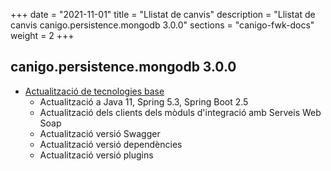 +++
date        = "2021-11-01"
title       = "Llistat de canvis"
description = "Llistat de canvis canigo.persistence.mongodb 3.0.0"
sections    = "canigo-fwk-docs"
weight		= 2
+++

## canigo.persistence.mongodb 3.0.0

- [Actualització de tecnologies base](/noticies/2021-10-25-CAN-actualitzacio-canigo-3_6_0/)
   - Actualització a Java 11, Spring 5.3, Spring Boot 2.5
   - Actualització dels clients dels mòduls d'integració amb Serveis Web Soap
   - Actualització versió Swagger
   - Actualització versió dependències
   - Actualització versió plugins